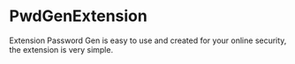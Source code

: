 # PwdGenExtension
Extension Password Gen is easy to use and created for your online security, the extension is very simple.
